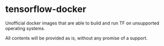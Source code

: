 # tensorflow-docker
Unofficial docker images that are able to build and run TF on unsupported operating systems.

All contents will be provided as is, without any promise of a support.
